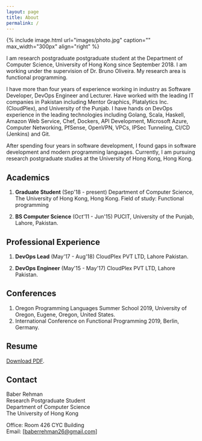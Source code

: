 ```yaml
---
layout: page
title: About
permalink: /
---
```


{% include image.html url="images/photo.jpg" caption="" max_width="300px" align="right" %}

I am research postgraduate postgraduate student at the Department of Computer Science, University of Hong Kong since September 2018. I am working under the supervision of Dr. Bruno Oliveira.
My research area is functional programming.

I have more than four years of experience working in industry as Software Developer, DevOps Engineer and Lecturer. Have worked with the leading IT companies in Pakistan including Mentor Graphics, Platalytics Inc. (CloudPlex), and University of the Punjab. I have hands on DevOps experience in the leading technologies including Golang, Scala, Haskell, Amazon Web Service, Chef, Dockers, API Development, Microsoft Azure, Computer Networking, PfSense, OpenVPN, VPCs, IPSec Tunneling, CI/CD (Jenkins) and Git.

After spending four years in software development, I found gaps in software development and modern programming languages. Currently, I am pursuing research postgraduate studies at the University of Hong Kong, Hong Kong.

## Academics

1. **Graduate Student** (Sep'18 - present)
   Department of Computer Science,
   The University of Hong Kong,
   Hong Kong.
   Field of study: Functional programming

2. **BS Computer Science** (Oct'11 - Jun'15)
   PUCIT, University of the Punjab,
   Lahore, Pakistan.

## Professional Experience

1. **DevOps Lead** (May'17 - Aug'18)
   CloudPlex PVT LTD,
   Lahore Pakistan.

2. **DevOps Engineer** (May'15 - May'17)
   CloudPlex PVT LTD,
   Lahore Pakistan.

## Conferences

1. Oregon Programming Languages Summer School 2019, University of Oregon, Eugene, Oregon, United States.
2. International Conference on Functional Programming 2019, Berlin, Germany.

## Resume

[Download PDF](files/cv.pdf).

## Contact

Baber Rehman <br />
Research Postgraduate Student <br />
Department of Computer Science<br />
The University of Hong Kong<br />

Office: Room 426 CYC Building<br />
Email: [baberrehman26@gmail.com]